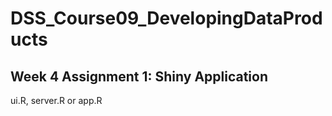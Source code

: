 # DSS_Course09_DevelopingDataProducts

## Week 4 Assignment 1: Shiny Application
ui.R, server.R
or app.R